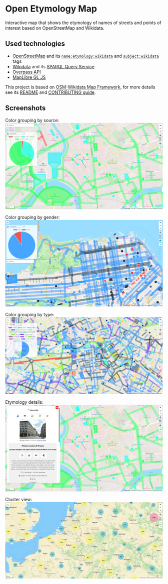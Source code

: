 # Open Etymology Map

Interactive map that shows the etymology of names of streets and points of interest based on OpenStreetMap and Wikidata.

## Used technologies

- [OpenStreetMap](https://www.openstreetmap.org/about) and its [`name:etymology:wikidata`](https://wiki.openstreetmap.org/wiki/Key:name:etymology:wikidata) and [`subject:wikidata`](https://wiki.openstreetmap.org/wiki/Key:subject) tags
- [Wikidata](https://www.wikidata.org/wiki/Wikidata:Introduction) and its [SPARQL Query Service](https://www.wikidata.org/wiki/Wikidata:SPARQL_query_service)
- [Overpass API](https://wiki.openstreetmap.org/wiki/Overpass_API)
- [MapLibre GL JS](https://maplibre.org/projects/maplibre-gl-js/)

This project is based on [OSM-Wikidata Map Framework](https://gitlab.com/openetymologymap/osm-wikidata-map-framework), for more details see its [README](https://gitlab.com/openetymologymap/osm-wikidata-map-framework/-/blob/main/README.md) and [CONTRIBUTING guide](https://gitlab.com/openetymologymap/osm-wikidata-map-framework/-/blob/main/CONTRIBUTING.md).

## Screenshots
Color grouping by source:
[![Color grouping by source screenshot](images/by_source.jpeg)](https://etymology.dsantini.it/#13.378,52.525,15.2,source,db_all)

Color grouping by gender:
[![Color grouping by gender screenshot](images/by_gender.jpeg)](https://etymology.dsantini.it/#-122.444,37.793,13.2,gender,db_all)

Color grouping by type:
[![Color grouping by type screenshot](images/by_type.jpeg)](https://etymology.dsantini.it/#4.465,51.932,14.4,type,db_all)

Etymology details:
[![Details view screenshot](images/details.jpeg)](https://etymology.dsantini.it/#13.378,52.525,15.2,source,db_all)

Cluster view:
[![Cluster view screenshot](images/clusters.jpeg)](https://etymology.dsantini.it/#6.460,50.839,6.0,blue,db_all)
